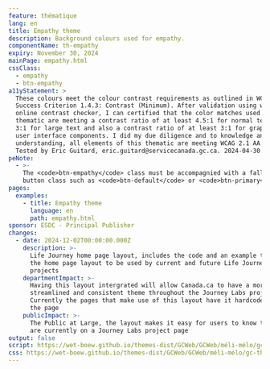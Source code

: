 ```yaml
---
feature: thématique
lang: en
title: Empathy theme
description: Background colours used for empathy.
componentName: th-empathy
expiry: November 30, 2024
mainPage: empathy.html
cssClass:
  - empathy
  - btn-empathy
a11yStatement: >
  These colours meet the colour contrast requirements as outlined in WCAG 2.1 AA
  Success Criterion 1.4.3: Contrast (Minimum). After validation using webaim
  online contrast checker, I can certified that the color matches used in this
  thematic are meeting a contrast ratio of at least 4.5:1 for normal text and
  3:1 for large text and also a contrast ratio of at least 3:1 for graphics and
  user interface components. I did my due diligence and to knowledge and from my
  understanding, all elements of this thematic are meeting WCAG 2.1 AA standrds.
  Tested by Eric Guitard, eric.guitard@servicecanada.gc.ca. 2024-04-30.
peNote:
  - >-
    The <code>btn-empathy</code> class must be accompagnied with a fall back
    button class such as <code>btn-default</code> or <code>btn-primary</code>.
pages:
  examples:
    - title: Empathy theme
      language: en
      path: empathy.html
sponsor: ESDC - Principal Publisher
changes:
  - date: 2024-12-02T00:00:00.000Z
    description: >-
      Life Journey home page layout, includes the code and an example to enable
      the home page layout to be used by current and future Life Journey
      projects
    departmentImpact: >-
      Having this layout intergrated will allow Canada.ca to have a more
      streamlined and consistent theme throughout the Journey Labs projects.
      Currently the pages that make use of this layout have it hardcoded into
      the page
    publicImpact: >-
      The Public at Large, the layout makes it easy for users to know that they
      are currently on a Journey Labs project page
output: false
script: https://wet-boew.github.io/themes-dist/GCWeb/GCWeb/méli-mélo/gc-thématique.js
css: https://wet-boew.github.io/themes-dist/GCWeb/GCWeb/méli-mélo/gc-thématique.css
---
```

